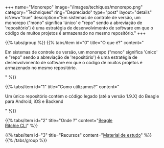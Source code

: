 +++
name="Monorepo"
image="/images/techiques/monorepo.png"
category="Techniques"
ring="Depreciado"
type="post"
layout="details"
isNew="true"
description="Em sistemas de controle de versão, um monorepo ("mono" significa 'único' e "repo" sendo a abreviação de 'repositório') é uma estratégia de desenvolvimento de software em que o código de muitos projetos é armazenado no mesmo repositório."
+++

{{% tabs/group %}}
  {{% tabs/item id="0" title="O que é?" content="<p>Em sistemas de controle de versão, um monorepo ("mono" significa 'único' e "repo" sendo a abreviação de 'repositório') é uma estratégia de desenvolvimento de software em que o código de muitos projetos é armazenado no mesmo repositório.</p>" %}}
  
  {{% tabs/item id="1" title="Como utilizamos?" content="<p>Um único repositório contém o código legado (até a versão 1.9.X) do Beagle para Android, iOS e Backend</p>" %}}
  
  {{% tabs/item id="2" title="Onde ?" content="<a href='https://usebeagle.io/' target='_blank'>Beagle</a><br /><a href='https://ritchiecli.io/' target='_blank'>Ritchie CLI</a>" %}}

  {{% tabs/item id="3" title="Recursos" content="<a href='https://github.com/ZupIT/beagle' target='_blank'>Material de estudo</a>" %}}
{{% /tabs/group %}}